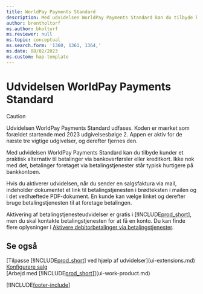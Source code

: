 ```yaml
---
title: WorldPay Payments Standard
description: Med udvidelsen WorldPay Payments Standard kan du tilbyde kunder et praktisk alternativ til betalinger via bankoverførsler eller kreditkort.
author: brentholtorf
ms.author: bholtorf
ms.reviewer: null
ms.topic: conceptual
ms.search.form: '1360, 1361, 1364,'
ms.date: 08/02/2023
ms.custom: hap-template
---
```

# <a name="the-worldpay-payments-standard-extension"></a>Udvidelsen WorldPay Payments Standard

> [!CAUTION]
> Udvidelsen WorldPay Payments Standard udfases. Koden er mærket som forældet startende med 2023 udgivelsesbølge 2. Appen er aktiv for de næste tre vigtige udgivelser, og derefter fjernes den.

Med udvidelsen WorldPay Payments Standard kan du tilbyde kunder et praktisk alternativ til betalinger via bankoverførsler eller kreditkort. Ikke nok med det, betalinger foretaget via betalingstjenester står typisk hurtigere på bankkontoen.

Hvis du aktiverer udvidelsen, når du sender en salgsfaktura via mail, indeholder dokumentet et link til betalingstjenesten i brødteksten i mailen og i det vedhæftede PDF-dokument. En kunde kan vælge linket og derefter bruge betalingstjenesten til at foretage betalingen.

Aktivering af betalingstjenesteudvidelser er gratis i [!INCLUDE[prod_short](includes/prod_short.md)], men du skal kontakte betalingstjenesten for at få en konto. Du kan finde flere oplysninger i [Aktivere debitorbetalinger via betalingstjenester](sales-how-enable-payment-service-extensions.md).

## <a name="see-also"></a>Se også

[Tilpasse [!INCLUDE[prod_short](includes/prod_short.md)] ved hjælp af udvidelser](ui-extensions.md)  
[Konfigurere salg](sales-setup-sales.md)  
[Arbejd med [!INCLUDE[prod_short](includes/prod_short.md)]](ui-work-product.md)  

[!INCLUDE[footer-include](includes/footer-banner.md)]
